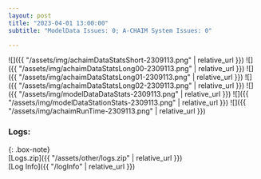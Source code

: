 ```yaml
---
layout: post
title: "2023-04-01 13:00:00"
subtitle: "ModelData Issues: 0; A-CHAIM System Issues: 0"

---
```


![]({{ "/assets/img/achaimDataStatsShort-2309113.png" | relative_url }})
![]({{ "/assets/img/achaimDataStatsLong00-2309113.png" | relative_url }})
![]({{ "/assets/img/achaimDataStatsLong01-2309113.png" | relative_url }})
![]({{ "/assets/img/achaimDataStatsLong02-2309113.png" | relative_url }})
![]({{ "/assets/img/modelDataDataStats-2309113.png" | relative_url }})
![]({{ "/assets/img/modelDataStationStats-2309113.png" | relative_url }})
![]({{ "/assets/img/achaimRunTime-2309113.png" | relative_url }})





### Logs:  
  
{: .box-note}  
[Logs.zip]({{ "/assets/other/logs.zip" | relative_url }})  
[Log Info]({{ "/logInfo" | relative_url }})  
